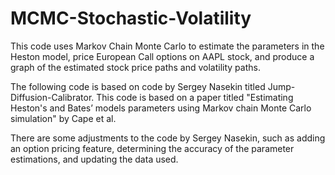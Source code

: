 # MCMC-Stochastic-Volatility
This code uses Markov Chain Monte Carlo to estimate the parameters in the Heston model, price European Call options on AAPL stock, and produce a graph of the estimated stock price paths and volatility paths.

The following code is based on code by Sergey Nasekin titled Jump-Diffusion-Calibrator. This code is based on a paper titled "Estimating Heston's and Bates’ models parameters using Markov chain Monte Carlo simulation" by Cape et al.

There are some adjustments to the code by Sergey Nasekin, such as adding an option pricing feature, determining the accuracy of the parameter estimations, and updating the data used.
